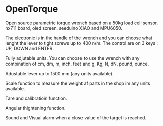# OpenTorque
Open source parametric torque wrench based on a 50kg load cell sensor, hx711 board, oled screen, seeduino XIAO and MPU6050.

The electronic is in the handle of the wrench and you can choose what lenght the lever to tight screws up to 400 n/m. The control are on 3 keys : UP, DOWN and ENTER.

Fully adjutable units. You can choose to use the wrench with any combination of cm, dm, m, inch, feet and g, Kg, N, dN, pound, ounce.

Adustable lever up to 1500 mm (any units available).

Scale function to measure the weight af parts in the shop im any units available.

Tare and calibratioin function.

Angular thightening function.

Sound and Visual alarm when a close value of the target is reached. 
 
